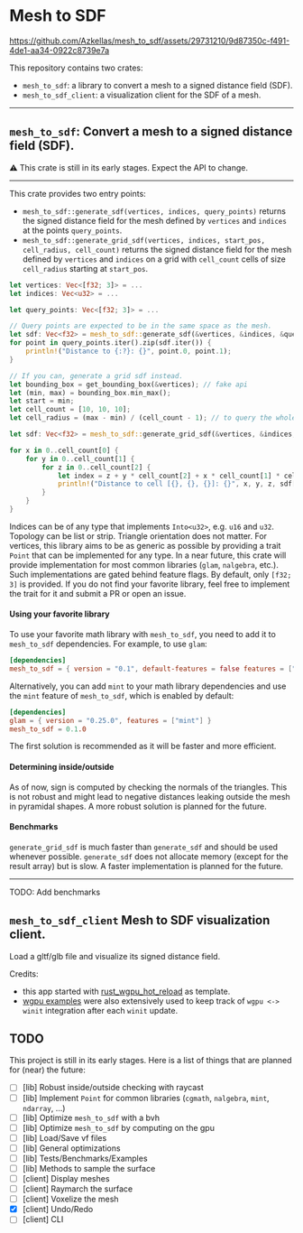 # Mesh to SDF

https://github.com/Azkellas/mesh_to_sdf/assets/29731210/9d87350c-f491-4de1-aa34-0922c8739e7a

This repository contains two crates:
- `mesh_to_sdf`: a library to convert a mesh to a signed distance field (SDF).
- `mesh_to_sdf_client`: a visualization client for the SDF of a mesh.

---

## `mesh_to_sdf`: Convert a mesh to a signed distance field (SDF).

⚠️ This crate is still in its early stages. Expect the API to change.

---

This crate provides two entry points:

- `mesh_to_sdf::generate_sdf(vertices, indices, query_points)` returns the signed distance field for the mesh defined by `vertices` and `indices` at the points `query_points`.
- `mesh_to_sdf::generate_grid_sdf(vertices, indices, start_pos, cell_radius, cell_count)` returns the signed distance field for the mesh defined by `vertices` and `indices` on a grid with `cell_count` cells of size `cell_radius` starting at `start_pos`.

```rust
let vertices: Vec<[f32; 3]> = ...
let indices: Vec<u32> = ...

let query_points: Vec<[f32; 3]> = ...

// Query points are expected to be in the same space as the mesh.
let sdf: Vec<f32> = mesh_to_sdf::generate_sdf(&vertices, &indices, &query_points);
for point in query_points.iter().zip(sdf.iter()) {
    println!("Distance to {:?}: {}", point.0, point.1);
}

// If you can, generate a grid sdf instead.
let bounding_box = get_bounding_box(&vertices); // fake api
let (min, max) = bounding_box.min_max();
let start = min;
let cell_count = [10, 10, 10];
let cell_radius = (max - min) / (cell_count - 1); // to query the whole bounding box.

let sdf: Vec<f32> = mesh_to_sdf::generate_grid_sdf(&vertices, &indices, &start, &cell_radius, &cell_count);

for x in 0..cell_count[0] {
    for y in 0..cell_count[1] {
        for z in 0..cell_count[2] {
            let index = z + y * cell_count[2] + x * cell_count[1] * cell_count[2];
            println!("Distance to cell [{}, {}, {}]: {}", x, y, z, sdf[index]);
        }
    }
}
```

Indices can be of any type that implements `Into<u32>`, e.g. `u16` and `u32`. Topology can be list or strip. Triangle orientation does not matter.
For vertices, this library aims to be as generic as possible by providing a trait `Point` that can be implemented for any type. In a near future, this crate will provide implementation for most common libraries (`glam`, `nalgebra`, etc.). Such implementations are gated behind feature flags. By default, only `[f32; 3]` is provided. If you do not find your favorite library, feel free to implement the trait for it and submit a PR or open an issue.

#### Using your favorite library

To use your favorite math library with `mesh_to_sdf`, you need to add it to `mesh_to_sdf` dependencies. For example, to use `glam`:
```toml
[dependencies]
mesh_to_sdf = { version = "0.1", default-features = false features = ["glam"] }
```

Alternatively, you can add `mint` to your math library dependencies and use the `mint` feature of `mesh_to_sdf`, which is enabled by default:
```toml
[dependencies]
glam = { version = "0.25.0", features = ["mint"] }
mesh_to_sdf = 0.1.0
````

The first solution is recommended as it will be faster and more efficient.

#### Determining inside/outside

As of now, sign is computed by checking the normals of the triangles. This is not robust and might lead to negative distances leaking outside the mesh in pyramidal shapes. A more robust solution is planned for the future.

#### Benchmarks

`generate_grid_sdf` is much faster than `generate_sdf` and should be used whenever possible. `generate_sdf` does not allocate memory (except for the result array) but is slow. A faster implementation is planned for the future.

---

TODO: Add benchmarks

## `mesh_to_sdf_client` Mesh to SDF visualization client.

Load a gltf/glb file and visualize its signed distance field.

Credits:
- this app started with [rust_wgpu_hot_reload](https://github.com/Azkellas/rust_wgpu_hot_reload/) as template.
- [wgpu examples](https://github.com/gfx-rs/wgpu/tree/trunk/examples) were also extensively used to keep track of `wgpu <-> winit` integration after each `winit` update.

## TODO

This project is still in its early stages. Here is a list of things that are planned for (near) the future:
- [ ] [lib] Robust inside/outside checking with raycast
- [ ] [lib] Implement `Point` for common libraries (`cgmath`, `nalgebra`, `mint`, `ndarray`, ...)
- [ ] [lib] Optimize `mesh_to_sdf` with a bvh
- [ ] [lib] Optimize `mesh_to_sdf` by computing on the gpu
- [ ] [lib] Load/Save vf files
- [ ] [lib] General optimizations
- [ ] [lib] Tests/Benchmarks/Examples
- [ ] [lib] Methods to sample the surface
- [ ] [client] Display meshes
- [ ] [client] Raymarch the surface
- [ ] [client] Voxelize the mesh
- [x] [client] Undo/Redo
- [ ] [client] CLI